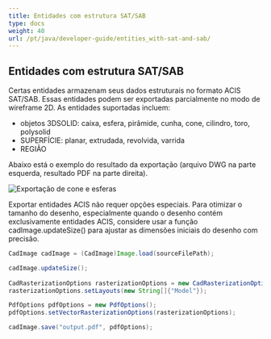 ```yaml
---
title: Entidades com estrutura SAT/SAB
type: docs
weight: 40
url: /pt/java/developer-guide/entities_with-sat-and-sab/
---
```


## **Entidades com estrutura SAT/SAB**

Certas entidades armazenam seus dados estruturais no formato ACIS SAT/SAB. Essas entidades podem ser exportadas parcialmente no modo de wireframe 2D. As entidades suportadas incluem:

* objetos 3DSOLID: caixa, esfera, pirâmide, cunha, cone, cilindro, toro, polysolid
* SUPERFÍCIE: planar, extrudada, revolvida, varrida
* REGIÃO

Abaixo está o exemplo do resultado da exportação (arquivo DWG na parte esquerda, resultado PDF na parte direita).

![Exportação de cone e esferas](/cad/_assets/guide/coneAndSpheres.png)

Exportar entidades ACIS não requer opções especiais. Para otimizar o tamanho do desenho, especialmente quando o desenho contém exclusivamente entidades ACIS, considere usar a função cadImage.updateSize() para ajustar as dimensões iniciais do desenho com precisão.

```java
CadImage cadImage = (CadImage)Image.load(sourceFilePath);

cadImage.updateSize();
	
CadRasterizationOptions rasterizationOptions = new CadRasterizationOptions();
rasterizationOptions.setLayouts(new String[]{"Model"});

PdfOptions pdfOptions = new PdfOptions();
pdfOptions.setVectorRasterizationOptions(rasterizationOptions);

cadImage.save("output.pdf", pdfOptions);
```
